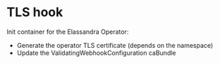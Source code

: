 # TLS hook

Init container for the Elassandra Operator:
* Generate the operator TLS certificate (depends on the namespace)
* Update the ValidatingWebhookConfiguration caBundle